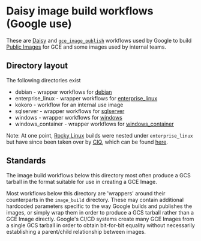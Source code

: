 # Daisy image build workflows (Google use)

These are [Daisy] and [`gce_image_publish`] workflows used by Google to build
[Public Images] for GCE and some images used by internal teams.

[Daisy]: https://github.com/GoogleCloudPlatform/compute-daisy/tree/master/docs
[`gce_image_publish`]: https://github.com/GoogleCloudPlatform/compute-image-tools/#image-publish
[Public Images]: https://cloud.google.com/compute/docs/images#os-compute-support

## Directory layout

The following directories exist

* debian - wrapper workflows for [debian](../image_build/debian)
* enterprise\_linux - wrapper workflows for
  [enterprise\_linux](../image_build/enterprise_linux)
* kokoro - workflow for an internal use image
* sqlserver - wrapper workflows for [sqlserver](../image_build/sqlserver)
* windows - wrapper workflows for [windows](../image_build/windows)
* windows\_container - wrapper workflows for
  [windows\_container](../image_build/sqlserver)

Note: At one point, [Rocky Linux](https://rockylinux.org/)
builds were nested under `enterprise_linux` but have since been taken over by
[CIQ](https://ciq.com/), which can be found
[here](https://github.com/ctrliq/gcp-public-images/tree/main/daisy).

## Standards

The image build workflows below this directory most often produce a GCS tarball
in the format suitable for use in creating a GCE Image.

Most workflows below this directory are 'wrappers' around their counterparts in
the `image_build` directory. These may contain additional hardcoded parameters
specific to the way Google builds and publishes the images, or simply wrap them
in order to produce a GCS tarball rather than a GCE Image directly. Google's
CI/CD systems create many GCE Images from a single GCS tarball in order to
obtain bit-for-bit equality without necessarily establishing a parent/child
relationship between images.
